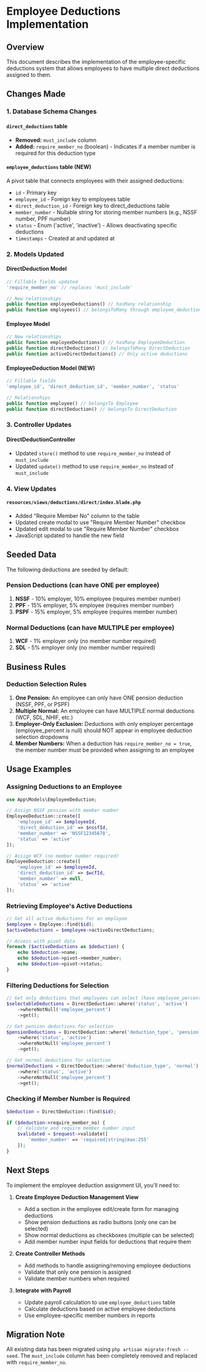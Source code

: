 # Employee Deductions Implementation

## Overview
This document describes the implementation of the employee-specific deductions system that allows employees to have multiple direct deductions assigned to them.

## Changes Made

### 1. Database Schema Changes

#### `direct_deductions` table
- **Removed:** `must_include` column
- **Added:** `require_member_no` (boolean) - Indicates if a member number is required for this deduction type

#### `employee_deductions` table (NEW)
A pivot table that connects employees with their assigned deductions:
- `id` - Primary key
- `employee_id` - Foreign key to employees table
- `direct_deduction_id` - Foreign key to direct_deductions table
- `member_number` - Nullable string for storing member numbers (e.g., NSSF number, PPF number)
- `status` - Enum ('active', 'inactive') - Allows deactivating specific deductions
- `timestamps` - Created at and updated at

### 2. Models Updated

#### DirectDeduction Model
```php
// Fillable fields updated
'require_member_no' // replaces 'must_include'

// New relationships
public function employeeDeductions() // hasMany relationship
public function employees() // belongsToMany through employee_deductions
```

#### Employee Model
```php
// New relationships
public function employeeDeductions() // hasMany EmployeeDeduction
public function directDeductions() // belongsToMany DirectDeduction
public function activeDirectDeductions() // Only active deductions
```

#### EmployeeDeduction Model (NEW)
```php
// Fillable fields
'employee_id', 'direct_deduction_id', 'member_number', 'status'

// Relationships
public function employee() // belongsTo Employee
public function directDeduction() // belongsTo DirectDeduction
```

### 3. Controller Updates

#### DirectDeductionController
- Updated `store()` method to use `require_member_no` instead of `must_include`
- Updated `update()` method to use `require_member_no` instead of `must_include`

### 4. View Updates

#### `resources/views/deductions/direct/index.blade.php`
- Added "Require Member No" column to the table
- Updated create modal to use "Require Member Number" checkbox
- Updated edit modal to use "Require Member Number" checkbox
- JavaScript updated to handle the new field

## Seeded Data

The following deductions are seeded by default:

### Pension Deductions (can have ONE per employee)
1. **NSSF** - 10% employer, 10% employee (requires member number)
2. **PPF** - 15% employer, 5% employee (requires member number)
3. **PSPF** - 15% employer, 5% employee (requires member number)

### Normal Deductions (can have MULTIPLE per employee)
1. **WCF** - 1% employer only (no member number required)
2. **SDL** - 5% employer only (no member number required)

## Business Rules

### Deduction Selection Rules
1. **One Pension:** An employee can only have ONE pension deduction (NSSF, PPF, or PSPF)
2. **Multiple Normal:** An employee can have MULTIPLE normal deductions (WCF, SDL, NHIF, etc.)
3. **Employer-Only Exclusion:** Deductions with only employer percentage (employee_percent is null) should NOT appear in employee deduction selection dropdowns
4. **Member Numbers:** When a deduction has `require_member_no = true`, the member number must be provided when assigning to an employee

## Usage Examples

### Assigning Deductions to an Employee

```php
use App\Models\EmployeeDeduction;

// Assign NSSF pension with member number
EmployeeDeduction::create([
    'employee_id' => $employeeId,
    'direct_deduction_id' => $nssfId,
    'member_number' => 'NSSF12345678',
    'status' => 'active'
]);

// Assign WCF (no member number required)
EmployeeDeduction::create([
    'employee_id' => $employeeId,
    'direct_deduction_id' => $wcfId,
    'member_number' => null,
    'status' => 'active'
]);
```

### Retrieving Employee's Active Deductions

```php
// Get all active deductions for an employee
$employee = Employee::find($id);
$activeDeductions = $employee->activeDirectDeductions;

// Access with pivot data
foreach ($activeDeductions as $deduction) {
    echo $deduction->name;
    echo $deduction->pivot->member_number;
    echo $deduction->pivot->status;
}
```

### Filtering Deductions for Selection

```php
// Get only deductions that employees can select (have employee_percent)
$selectableDeductions = DirectDeduction::where('status', 'active')
    ->whereNotNull('employee_percent')
    ->get();

// Get pension deductions for selection
$pensionDeductions = DirectDeduction::where('deduction_type', 'pension')
    ->where('status', 'active')
    ->whereNotNull('employee_percent')
    ->get();

// Get normal deductions for selection
$normalDeductions = DirectDeduction::where('deduction_type', 'normal')
    ->where('status', 'active')
    ->whereNotNull('employee_percent')
    ->get();
```

### Checking if Member Number is Required

```php
$deduction = DirectDeduction::find($id);

if ($deduction->require_member_no) {
    // Validate and require member number input
    $validated = $request->validate([
        'member_number' => 'required|string|max:255'
    ]);
}
```

## Next Steps

To implement the employee deduction assignment UI, you'll need to:

1. **Create Employee Deduction Management View**
   - Add a section in the employee edit/create form for managing deductions
   - Show pension deductions as radio buttons (only one can be selected)
   - Show normal deductions as checkboxes (multiple can be selected)
   - Add member number input fields for deductions that require them

2. **Create Controller Methods**
   - Add methods to handle assigning/removing employee deductions
   - Validate that only one pension is assigned
   - Validate member numbers when required

3. **Integrate with Payroll**
   - Update payroll calculation to use `employee_deductions` table
   - Calculate deductions based on active employee deductions
   - Use employee-specific member numbers in reports

## Migration Note

All existing data has been migrated using `php artisan migrate:fresh --seed`. The `must_include` column has been completely removed and replaced with `require_member_no`.


